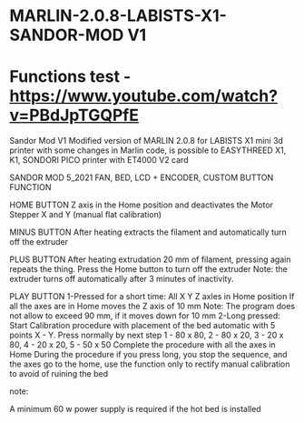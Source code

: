 # MARLIN-2.0.8-LABISTS-X1-SANDOR-MOD V1
# Functions test - https://www.youtube.com/watch?v=PBdJpTGQPfE

Sandor Mod V1 Modified version of MARLIN 2.0.8 for LABISTS X1 mini 3d printer 
with some changes in Marlin code, is possible to EASYTHREED X1, K1, SONDORI PICO printer 
with ET4000 V2 card

SANDOR MOD 5_2021 FAN, BED, LCD + ENCODER, CUSTOM BUTTON FUNCTION

HOME BUTTON
Z axis in the Home position and deactivates the Motor Stepper X and Y (manual flat calibration)

MINUS BUTTON 
After heating extracts the filament and automatically turn off the extruder

PLUS BUTTON
After heating extrudation 20 mm of filament, pressing again repeats the thing. Press the Home button to turn off the extruder Note: the extruder turns 
off automatically after 3 minutes of inactivity.

PLAY BUTTON
1-Pressed for a short time: All X Y Z axles in Home position If all the axes are in Home moves the Z axis of 10 mm Note: The program does not allow to 
exceed 90 mm, if it moves down for 10 mm
2-Long pressed: Start Calibration procedure with placement of the bed automatic with 5 points X - Y. Press normally by 
next step 1 - 80 x 80, 2 - 80 x 20, 3 - 20 x 80, 4 - 20 x 20, 5 - 50 x 50 Complete the procedure with all the axes in Home During the procedure if you press long, 
you stop the sequence, and the axes go to the home, use the function only to rectify manual calibration to avoid of ruining the bed

note:

A minimum 60 w power supply is required if the hot bed is installed
